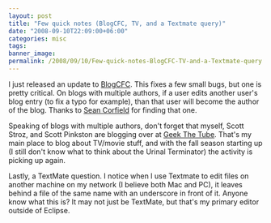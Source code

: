 ```yaml
---
layout: post
title: "Few quick notes (BlogCFC, TV, and a Textmate query)"
date: "2008-09-10T22:09:00+06:00"
categories: misc 
tags: 
banner_image: 
permalink: /2008/09/10/Few-quick-notes-BlogCFC-TV-and-a-Textmate-query
---
```


I just released an update to <a href="http://blogcfc.riaforge.org">BlogCFC</a>. This fixes a few small bugs, but one is pretty critical. On blogs with multiple authors, if a user edits another user's blog entry (to fix a typo for example), than that user will become the author of the blog. Thanks to <a href="http://www.corfield.org/blog">Sean Corfield</a> for finding that one.

Speaking of blogs with multiple authors, don't forget that myself, Scott Stroz, and Scott Pinkston are blogging over at <a href="http://www.geekthetube.com">Geek The Tube</a>. That's my main place to blog about TV/movie stuff, and with the fall season starting up (I still don't know what to think about the Urinal Terminator) the activity is picking up again.

Lastly, a TextMate question. I notice when I use Textmate to edit files on another machine on my network (I believe both Mac and PC), it leaves behind a file of the same name with an underscore in front of it. Anyone know what this is? It may not just be TextMate, but that's my primary editor outside of Eclipse.